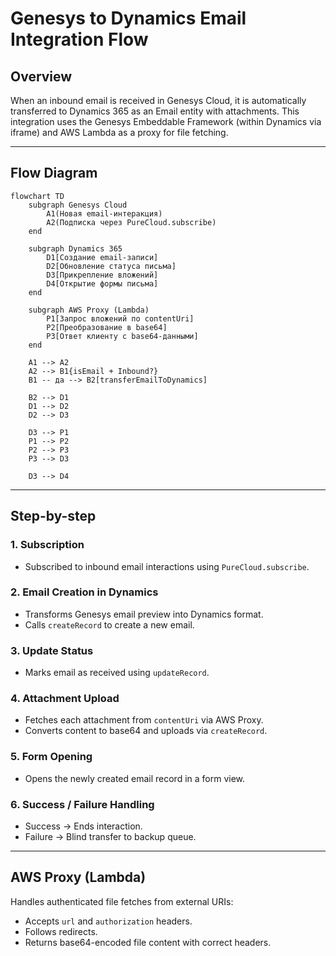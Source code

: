 # Genesys to Dynamics Email Integration Flow

## Overview

When an inbound email is received in Genesys Cloud, it is automatically transferred to Dynamics 365 as an Email entity with attachments. This integration uses the Genesys Embeddable Framework (within Dynamics via iframe) and AWS Lambda as a proxy for file fetching.

---

## Flow Diagram

```mermaid
flowchart TD
    subgraph Genesys Cloud
        A1(Новая email-интеракция)
        A2(Подписка через PureCloud.subscribe)
    end

    subgraph Dynamics 365
        D1[Создание email-записи]
        D2[Обновление статуса письма]
        D3[Прикрепление вложений]
        D4[Открытие формы письма]
    end

    subgraph AWS Proxy (Lambda)
        P1[Запрос вложений по contentUri]
        P2[Преобразование в base64]
        P3[Ответ клиенту с base64-данными]
    end

    A1 --> A2
    A2 --> B1{isEmail + Inbound?}
    B1 -- да --> B2[transferEmailToDynamics]

    B2 --> D1
    D1 --> D2
    D2 --> D3

    D3 --> P1
    P1 --> P2
    P2 --> P3
    P3 --> D3

    D3 --> D4
```

---

## Step-by-step

### 1. Subscription
- Subscribed to inbound email interactions using `PureCloud.subscribe`.

### 2. Email Creation in Dynamics
- Transforms Genesys email preview into Dynamics format.
- Calls `createRecord` to create a new email.

### 3. Update Status
- Marks email as received using `updateRecord`.

### 4. Attachment Upload
- Fetches each attachment from `contentUri` via AWS Proxy.
- Converts content to base64 and uploads via `createRecord`.

### 5. Form Opening
- Opens the newly created email record in a form view.

### 6. Success / Failure Handling
- Success → Ends interaction.
- Failure → Blind transfer to backup queue.

---

## AWS Proxy (Lambda)

Handles authenticated file fetches from external URIs:

- Accepts `url` and `authorization` headers.
- Follows redirects.
- Returns base64-encoded file content with correct headers.
